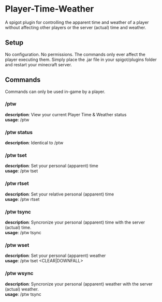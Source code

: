 # Player-Time-Weather
A spigot plugin for controlling the apparent time and weather of a player without affecting other players or the server (actual) time and weather.

## Setup

No configuration. No permissions. The commands only ever affect the player executing them. Simply place the .jar file in your spigot/plugins folder and restart your minecraft server.

## Commands
Commands can only be used in-game by a player.

### /ptw
**description**: View your current Player Time & Weather status \
**usage**: /ptw
   
### /ptw status
**description**: Identical to /ptw
   
### /ptw tset
**description**: Set your personal (apparent) time \
**usage**: /ptw tset <time>
  
### /ptw rtset
**description**: Set your relative personal (apparent) time \
**usage**: /ptw rtset <time-offset>
  
### /ptw tsync
**description**: Syncronize your personal (apparent) time with the server (actual) time. \
**usage**: /ptw tsync

### /ptw wset
**description**: Set your personal (apparent) weather \
**usage**: /ptw tset <CLEAR|DOWNFALL>

### /ptw wsync
**description**: Syncronize your personal (apparent) weather with the server (actual) weather. \
**usage**: /ptw tsync
